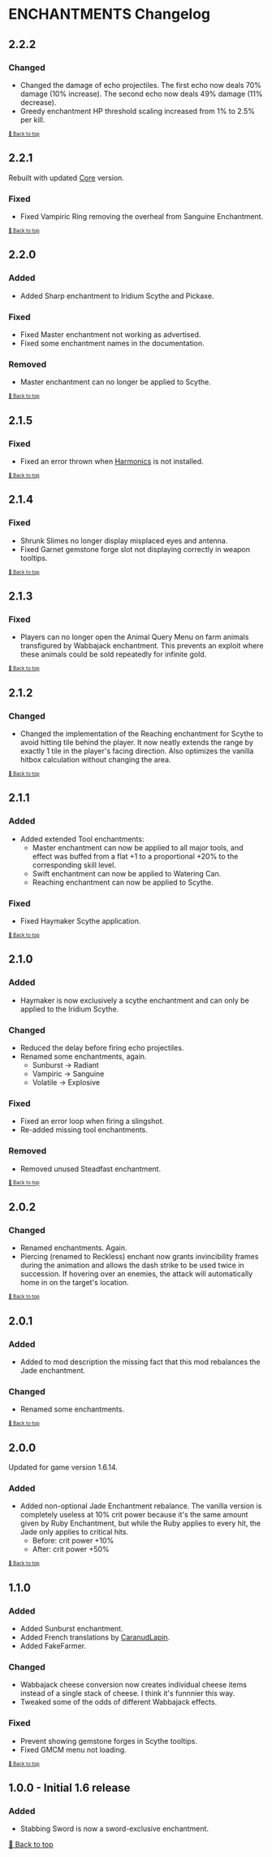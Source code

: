 ﻿# ENCHANTMENTS Changelog

## 2.2.2

### Changed

* Changed the damage of echo projectiles. The first echo now deals 70% damage (10% increase). The second echo now deals 49% damage (11% decrease).
* Greedy enchantment HP threshold scaling increased from 1% to 2.5% per kill.

<sup><sup>[🔼 Back to top](#enchantments-changelog)</sup></sup>

## 2.2.1

Rebuilt with updated [Core](../Core) version.

### Fixed

* Fixed Vampiric Ring removing the overheal from Sanguine Enchantment.

<sup><sup>[🔼 Back to top](#enchantments-changelog)</sup></sup>

## 2.2.0

### Added

* Added Sharp enchantment to Iridium Scythe and Pickaxe.

### Fixed

* Fixed Master enchantment not working as advertised.
* Fixed some enchantment names in the documentation.

### Removed

* Master enchantment can no longer be applied to Scythe.

<sup><sup>[🔼 Back to top](#enchantments-changelog)</sup></sup>

## 2.1.5

### Fixed

* Fixed an error thrown when [Harmonics](../Harmonics) is not installed.

<sup><sup>[🔼 Back to top](#enchantments-changelog)</sup></sup>

## 2.1.4

### Fixed

* Shrunk Slimes no longer display misplaced eyes and antenna.
* Fixed Garnet gemstone forge slot not displaying correctly in weapon tooltips.

<sup><sup>[🔼 Back to top](#enchantments-changelog)</sup></sup>

## 2.1.3

### Fixed

* Players can no longer open the Animal Query Menu on farm animals transfigured by Wabbajack enchantment. This prevents an exploit where these animals could be sold repeatedly for infinite gold. 

<sup><sup>[🔼 Back to top](#enchantments-changelog)</sup></sup>

## 2.1.2

### Changed

* Changed the implementation of the Reaching enchantment for Scythe to avoid hitting tile behind the player. It now neatly extends the range by exactly 1 tile in the player's facing direction. Also optimizes the vanilla hitbox calculation without changing the area.

<sup><sup>[🔼 Back to top](#enchantments-changelog)</sup></sup>

## 2.1.1

### Added

* Added extended Tool enchantments:
  * Master enchantment can now be applied to all major tools, and effect was buffed from a flat +1 to a proportional +20% to the corresponding skill level.
  * Swift enchantment can now be applied to Watering Can.
  * Reaching enchantment can now be applied to Scythe.

### Fixed

* Fixed Haymaker Scythe application.

<sup><sup>[🔼 Back to top](#enchantments-changelog)</sup></sup>

## 2.1.0

### Added

* Haymaker is now exclusively a scythe enchantment and can only be applied to the Iridium Scythe.

### Changed

* Reduced the delay before firing echo projectiles. 
* Renamed some enchantments, again.
    * Sunburst -> Radiant
    * Vampiric -> Sanguine
    * Volatile -> Explosive

### Fixed

* Fixed an error loop when firing a slingshot.
* Re-added missing tool enchantments.

### Removed

* Removed unused Steadfast enchantment.

<sup><sup>[🔼 Back to top](#enchantments-changelog)</sup></sup>

## 2.0.2

### Changed

* Renamed enchantments. Again.
* Piercing (renamed to Reckless) enchant now grants invincibility frames during the animation and allows the dash strike to be used twice in succession. If hovering over an enemies, the attack will automatically home in on the target's location.

<sup><sup>[🔼 Back to top](#enchantments-changelog)</sup></sup>

## 2.0.1

### Added

* Added to mod description the missing fact that this mod rebalances the Jade enchantment.

### Changed

* Renamed some enchantments.

<sup><sup>[🔼 Back to top](#enchantments-changelog)</sup></sup>

## 2.0.0

Updated for game version 1.6.14.

### Added

* Added non-optional Jade Enchantment rebalance. The vanilla version is completely useless at 10% crit power because it's the same amount given by Ruby Enchantment, but while the Ruby applies to every hit, the Jade only applies to critical hits.
    * Before: crit power +10%
    * After: crit power +50%

<sup><sup>[🔼 Back to top](#enchantments-changelog)</sup></sup>

## 1.1.0

### Added

* Added Sunburst enchantment.
* Added French translations by [CaranudLapin](https://github.com/CaranudLapin).
* Added FakeFarmer.

### Changed

* Wabbajack cheese conversion now creates individual cheese items instead of a single stack of cheese. I think it's funnnier this way.
* Tweaked some of the odds of different Wabbajack effects.

### Fixed

* Prevent showing gemstone forges in Scythe tooltips.
* Fixed GMCM menu not loading.

<sup><sup>[🔼 Back to top](#enchantments-changelog)</sup></sup>

## 1.0.0 - Initial 1.6 release

### Added

* Stabbing Sword is now a sword-exclusive enchantment.


[🔼 Back to top](#enchantments-changelog)
